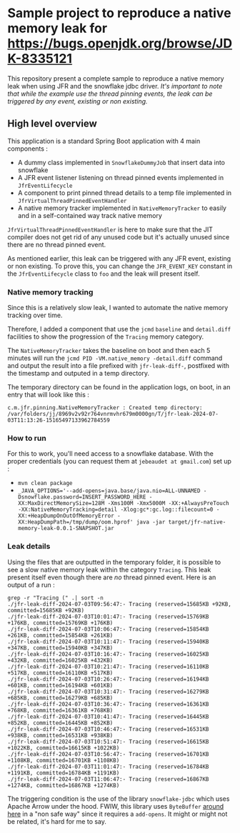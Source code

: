 # Sample project to reproduce a native memory leak for https://bugs.openjdk.org/browse/JDK-8335121

This repository present a complete sample to reproduce a native memory leak when using JFR and the snowflake jdbc driver. *It's important to note that while the example use the thread pinning events, the leak can be triggered by any event, existing or non existing.*

## High level overview
This application is a standard Spring Boot application with 4 main components : 
- A dummy class implemented in `SnowflakeDummyJob` that insert data into snowflake
- A JFR event listener listening on thread pinned events implemented in `JfrEventLifecycle`
- A component to print pinned thread details to a temp file implemented in `JfrVirtualThreadPinnedEventHandler`
- A native memory tracker implemented in `NativeMemoryTracker` to easily and in a self-contained way track native memory

`JfrVirtualThreadPinnedEventHandler` is here to make sure that the JIT compiler does not get rid of any unused code but it's actually unused since there are no thread pinned event.

As mentioned earlier, this leak can be triggered with any JFR event, existing or non existing. To prove this, you can change the `JFR_EVENT_KEY` constant in the `JfrEventLifecycle` class to `foo` and the leak will present itself.

### Native memory tracking
Since this is a relatively slow leak, I wanted to automate the native memory tracking over time.

Therefore, I added a component that use the `jcmd` `baseline` and `detail.diff` facilities to show the progression of the `Tracing` memory category.

The `NativeMemoryTracker` takes the baseline on boot and then each 5 minutes will run the `jcmd PID -VM.native_memory -detail.diff` command and output the result into a file prefixed with `jfr-leak-diff-`, postfixed with the timestamp and outputed in a temp directory.

The temporary directory can be found in the application logs, on boot, in an entry that will look like this : 
```
c.m.jfr.pinning.NativeMemoryTracker : Created temp directory: /var/folders/jj/8969v2v92r764vnrmvhr679m0000gn/T/jfr-leak-2024-07-03T11:13:26-15165497133962784559
```

### How to run
For this to work, you'll need access to a snowflake database. With the proper credentials (you can request them at `jebeaudet at gmail.com`) set up : 
- `mvn clean package`
- `_JAVA_OPTIONS='--add-opens=java.base/java.nio=ALL-UNNAMED -Dsnowflake.password=INSERT_PASSWORD_HERE -XX:MaxDirectMemorySize=128M -Xms100M -Xmx5000M -XX:+AlwaysPreTouch -XX:NativeMemoryTracking=detail -Xlog:gc*:gc.log::filecount=0 -XX:+HeapDumpOnOutOfMemoryError -XX:HeapDumpPath=/tmp/dump/oom.hprof' java -jar target/jfr-native-memory-leak-0.0.1-SNAPSHOT.jar`

### Leak details
Using the files that are outputted in the temporary folder, it is possible to see a slow native memory leak within the category `Tracing`. This leak present itself even though there are _no_ thread pinned event. Here is an output of a run : 
```
grep -r "Tracing (" .| sort -n
./jfr-leak-diff-2024-07-03T09:56:47:- Tracing (reserved=15685KB +92KB, committed=15685KB +92KB)
./jfr-leak-diff-2024-07-03T10:01:47:- Tracing (reserved=15769KB +176KB, committed=15769KB +176KB)
./jfr-leak-diff-2024-07-03T10:06:47:- Tracing (reserved=15854KB +261KB, committed=15854KB +261KB)
./jfr-leak-diff-2024-07-03T10:11:47:- Tracing (reserved=15940KB +347KB, committed=15940KB +347KB)
./jfr-leak-diff-2024-07-03T10:16:47:- Tracing (reserved=16025KB +432KB, committed=16025KB +432KB)
./jfr-leak-diff-2024-07-03T10:21:47:- Tracing (reserved=16110KB +517KB, committed=16110KB +517KB)
./jfr-leak-diff-2024-07-03T10:26:47:- Tracing (reserved=16194KB +601KB, committed=16194KB +601KB)
./jfr-leak-diff-2024-07-03T10:31:47:- Tracing (reserved=16279KB +685KB, committed=16279KB +685KB)
./jfr-leak-diff-2024-07-03T10:36:47:- Tracing (reserved=16361KB +768KB, committed=16361KB +768KB)
./jfr-leak-diff-2024-07-03T10:41:47:- Tracing (reserved=16445KB +852KB, committed=16445KB +852KB)
./jfr-leak-diff-2024-07-03T10:46:47:- Tracing (reserved=16531KB +938KB, committed=16531KB +938KB)
./jfr-leak-diff-2024-07-03T10:51:47:- Tracing (reserved=16615KB +1022KB, committed=16615KB +1022KB)
./jfr-leak-diff-2024-07-03T10:56:47:- Tracing (reserved=16701KB +1108KB, committed=16701KB +1108KB)
./jfr-leak-diff-2024-07-03T11:01:47:- Tracing (reserved=16784KB +1191KB, committed=16784KB +1191KB)
./jfr-leak-diff-2024-07-03T11:06:47:- Tracing (reserved=16867KB +1274KB, committed=16867KB +1274KB)
```

The triggering condition is the use of the library `snowflake-jdbc` which uses Apache Arrow under the hood. FWIW, this library uses `ByteBuffer` [around here](https://github.com/apache/arrow/blob/main/java/memory/memory-core/src/main/java/org/apache/arrow/memory/util/MemoryUtil.java#L55) in a "non safe way" since it requires a `add-opens`. It might or might not be related, it's hard for me to say.
